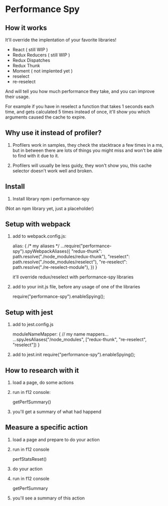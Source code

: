 # Performance Spy

## How it works

It'll override the implentation of your favorite libraries!

- React ( still WIP )
- Redux Reducers ( still WIP )
- Redux Dispatches
- Redux Thunk
- Moment ( not implented yet )
- reselect
- re-reselect

And will tell you how much performance they take, and you can improve their usage.

For example if you have in reselect a function that takes 1 seconds each time, and gets calculated 5 times instead of once, it'll show you which arguments caused the cache to expire.

## Why use it instead of profiler?

1. Profilers work in samples, they check the stacktrace a few times in a ms, but in between there are lots of things you might miss and won't be able to find with it due to it.

2. Profilers will usually be less guidy, they won't show you, this cache selector doesn't work well and broken.

## Install

1.  Install library
    npm i performance-spy

(Not an npm library yet, just a placeholder)

## Setup with webpack

1.  add to webpack.config.js:

    alias: {
        /* my aliases */
        ...require("performance-spy").spyWebpackAliases({
            "redux-thunk": path.resolve("./node_modules/redux-thunk"),
            "reselect": path.resolve("./node_modules/reselect"),
            "re-reselect": path.resolve("./re-reselect-module"),
        })
    }

    it'll override redux/reselect with performance-spy libraries

2. add to your init.js file, before any usage of one of the libraries

    require("performance-spy").enableSpying();


## Setup with jest

1. add to jest.config.js

    moduleNameMapper: {
        // my name mappers...
        ...spyJesAliases("<rootDir>/node_modules", ["redux-thunk", "re-reselect", "reselect"])
    }

2. add to jest.init
    require("performance-spy").enableSpying();

## How to research with it

1. load a page, do some actions

2. run in f12 console:

    getPerfSummary()

3. you'll get a summary of what had happend

## Measure a specific action

1. load a page and prepare to do your action

2. run in f12 console 

    perfStatsReset()

3. do your action

4. run in f12 console

    getPerfSummary

5. you'll see a summary of this action

